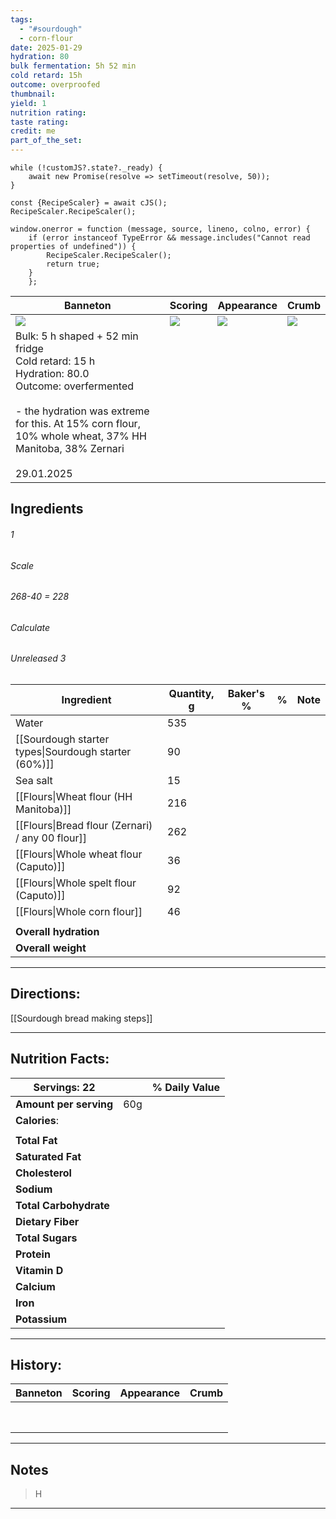 ```yaml
---
tags:
  - "#sourdough"
  - corn-flour
date: 2025-01-29
hydration: 80
bulk fermentation: 5h 52 min
cold retard: 15h
outcome: overproofed
thumbnail: 
yield: 1
nutrition rating: 
taste rating: 
credit: me
part_of_the_set:
---
```

```dataviewjs
while (!customJS?.state?._ready) { 
	await new Promise(resolve => setTimeout(resolve, 50)); 
} 

const {RecipeScaler} = await cJS();
RecipeScaler.RecipeScaler();

window.onerror = function (message, source, lineno, colno, error) {
	if (error instanceof TypeError && message.includes("Cannot read properties of undefined")) {
		RecipeScaler.RecipeScaler();
		return true;
	}
    };
```

| Banneton                                                                                                                                                                                                                             | Scoring                                                                                                                                                                                                                              | Appearance                                                                                                                                                                                                                           | Crumb                                                                                                                                                                                                                                |
| ------------------------------------------------------------------------------------------------------------------------------------------------------------------------------------------------------------------------------------ | ------------------------------------------------------------------------------------------------------------------------------------------------------------------------------------------------------------------------------------ | ------------------------------------------------------------------------------------------------------------------------------------------------------------------------------------------------------------------------------------ | ------------------------------------------------------------------------------------------------------------------------------------------------------------------------------------------------------------------------------------ |
| ![](https://lh3.googleusercontent.com/pw/AP1GczOE3qrTUZcRI_0gIN52phiVbwh0r7-pVJ5BPqLvbRvIpjgwYUhyW4NphF8O0uq0ASBoPMhSv5zwDNwtY33A9403g_gIVSyn8oH5XlrafwhpNkQmDjSilpGPlO17GhWEr7s95d4YLqESy4UlqEPjhx1S=w1280-h743-s-no-gm?authuser=0) | ![](https://lh3.googleusercontent.com/pw/AP1GczOBnGZQjirGIHhkpi8hyC99k0FWF5wXjDqrXOZ_9AJ-5yqq251sAamJ6pwmWI7XoBsx0GNQnlP4ojzGcO7kHaLRXnUzorrQI53N6N8O-9rpiP8vWb7tGAcZ7XEbJKk59MfdVRl88tEUejoUYgMqJR6Q=w860-h1039-s-no-gm?authuser=0) | ![](https://lh3.googleusercontent.com/pw/AP1GczMuDIf8S4jk1jRzgXTfh3-6qNSia2ktBVOTcN8t8jnYRpJsqrWWNvYMItBW-rJW2yKJ-T-PVMRsoTe-a-ovnhaKr8TUeDLAVr0dsvYqYtTZTMRmj8rwmiEdbldfJ1woBqFy9nnME--l0TqvbUZbzkL9=w1280-h960-s-no-gm?authuser=0) | ![](https://lh3.googleusercontent.com/pw/AP1GczPbMltw3gAKU8igbAcE0aoxljPFDFVwD_EGjhOQhjhMggHB_1npCwfml8POKxh33OY6FiKj2lycHMh1c04wBquWMYPqxfW_CoAMbHA_WBIGf5R56PTKjERNvt81Jw5_WV0A1t4PjWOFx6qRGzhNMkzW=w1280-h960-s-no-gm?authuser=0) |
| Bulk: 5 h shaped + 52 min fridge<br>Cold retard: 15 h<br>Hydration: 80.0<br>Outcome: overfermented<br><br>- the hydration was extreme for this. At 15% corn flour, 10% whole wheat, 37% HH Manitoba, 38% Zernari<br><br>29.01.2025   |                                                                                                                                                                                                                                      |                                                                                                                                                                                                                                      |                                                                                                                                                                                                                                      |



## Ingredients

###### 1
###### Scale
###### 268-40 = 228
###### Calculate
###### Unreleased 3

| Ingredient                                           | Quantity, g | Baker's % | %   | Note |
| ---------------------------------------------------- | ----------- | --------- | --- | ---- |
| Water                                                | 535         |           |     |      |
| [[Sourdough starter types\|Sourdough starter (60%)]] | 90          |           |     |      |
| Sea salt                                             | 15          |           |     |      |
| [[Flours\|Wheat flour (HH Manitoba)]]                | 216         |           |     |      |
| [[Flours\|Bread flour (Zernari) / any 00 flour]]     | 262         |           |     |      |
| [[Flours\|Whole wheat flour (Caputo)]]               | 36          |           |     |      |
| [[Flours\|Whole spelt flour (Caputo)]]               | 92          |           |     |      |
| [[Flours\|Whole corn flour]]                         | 46          |           |     |      |
|                                                      |             |           |     |      |
| **Overall hydration**                                |             |           |     |      |
| **Overall weight**                                   |             |           |     |      |






---
## Directions:

[[Sourdough bread making steps]]


---
## Nutrition Facts:

| **Servings:** 22       |       | % Daily Value |
| ---------------------- | ----- | ------------- |
| **Amount per serving** | 60g   |               |
| **Calories**:          |       |               |
|                        |       |               |
| **Total Fat**          |       |               |
| **Saturated Fat**      |       |               |
| **Cholesterol**        |       |               |
| **Sodium**             |       |               |
| **Total Carbohydrate** |       |               |
| **Dietary Fiber**      |       |               |
| **Total Sugars**       |       |               |
| **Protein**            |       |               |
| **Vitamin D**          |       |               |
| **Calcium**            |       |               |
| **Iron**               |       |               |
| **Potassium**          |       |               |

---
## History:

| Banneton                                                                                                                                                                                                                             | Scoring                                                                                                                                                                                                                             | Appearance                                                                                                                                                                                                                           | Crumb                                                                                                                                                                                                                                |
| ------------------------------------------------------------------------------------------------------------------------------------------------------------------------------------------------------------------------------------ | ----------------------------------------------------------------------------------------------------------------------------------------------------------------------------------------------------------------------------------- | ------------------------------------------------------------------------------------------------------------------------------------------------------------------------------------------------------------------------------------ | ------------------------------------------------------------------------------------------------------------------------------------------------------------------------------------------------------------------------------------ |
|                                                                                                                                                                                                                                      |                                                                                                                                                                                                                                     |                                                                                                                                                                                                                                      |                                                                                                                                                                                                                                      |
|                                                                                                                                                                                                                                      |                                                                                                                                                                                                                                     |                                                                                                                                                                                                                                      |                                                                                                                                                                                                                                      |
|                                                                                                                                                                                                                                      |                                                                                                                                                                                                                                     |                                                                                                                                                                                                                                      |                                                                                                                                                                                                                                      |
|                                                                                                                                                                                                                                      |                                                                                                                                                                                                                                     |                                                                                                                                                                                                                                      |                                                                                                                                                                                                                                      |
|                                                                                                                                                                                                                                      |                                                                                                                                                                                                                                     |                                                                                                                                                                                                                                      |                                                                                                                                                                                                                                      |
|                                                                                                                                                                                                                                      |                                                                                                                                                                                                                                     |                                                                                                                                                                                                                                      |                                                                                                                                                                                                                                      |
|                                                                                                                                                                                                                                      |                                                                                                                                                                                                                                     |                                                                                                                                                                                                                                      |                                                                                                                                                                                                                                      |
|                                                                                                                                                                                                                                      |                                                                                                                                                                                                                                     |                                                                                                                                                                                                                                      |                                                                                                                                                                                                                                      |

---
## Notes

> H

---



